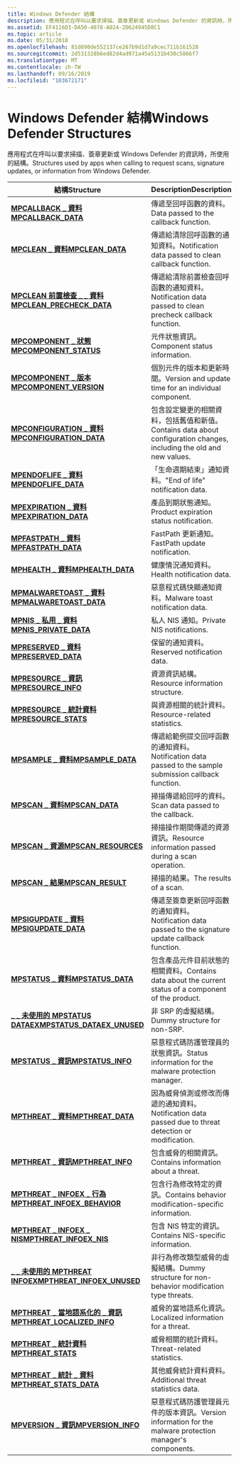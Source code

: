 ```yaml
---
title: Windows Defender 結構
description: 應用程式在呼叫以要求掃描、簽章更新或 Windows Defender 的資訊時，所使用的結構。
ms.assetid: EF4116D3-DA50-4078-A024-2D624945D8C1
ms.topic: article
ms.date: 05/31/2018
ms.openlocfilehash: 81d690de552137ce267b9d1d7a9cec711b161528
ms.sourcegitcommit: 2d531328b6ed82d4ad971a45a5131b430c5866f7
ms.translationtype: MT
ms.contentlocale: zh-TW
ms.lasthandoff: 09/16/2019
ms.locfileid: "103672171"
---
```

# <a name="windows-defender-structures"></a><span data-ttu-id="74380-103">Windows Defender 結構</span><span class="sxs-lookup"><span data-stu-id="74380-103">Windows Defender Structures</span></span>

<span data-ttu-id="74380-104">應用程式在呼叫以要求掃描、簽章更新或 Windows Defender 的資訊時，所使用的結構。</span><span class="sxs-lookup"><span data-stu-id="74380-104">Structures used by apps when calling to request scans, signature updates, or information from Windows Defender.</span></span>



| <span data-ttu-id="74380-105">結構</span><span class="sxs-lookup"><span data-stu-id="74380-105">Structure</span></span>                                                      | <span data-ttu-id="74380-106">Description</span><span class="sxs-lookup"><span data-stu-id="74380-106">Description</span></span>                                                                             |
|----------------------------------------------------------------|-----------------------------------------------------------------------------------------|
| [<span data-ttu-id="74380-107">**MPCALLBACK \_ 資料**</span><span class="sxs-lookup"><span data-stu-id="74380-107">**MPCALLBACK\_DATA**</span></span>](mpcallback-data.md)                    | <span data-ttu-id="74380-108">傳遞至回呼函數的資料。</span><span class="sxs-lookup"><span data-stu-id="74380-108">Data passed to the callback function.</span></span><br/>                                        |
| [<span data-ttu-id="74380-109">**MPCLEAN \_ 資料**</span><span class="sxs-lookup"><span data-stu-id="74380-109">**MPCLEAN\_DATA**</span></span>](mpclean-data.md)                          | <span data-ttu-id="74380-110">傳遞給清除回呼函數的通知資料。</span><span class="sxs-lookup"><span data-stu-id="74380-110">Notification data passed to clean callback function.</span></span><br/>                         |
| [<span data-ttu-id="74380-111">**MPCLEAN 前置檢查 \_ \_ 資料**</span><span class="sxs-lookup"><span data-stu-id="74380-111">**MPCLEAN\_PRECHECK\_DATA**</span></span>](mpclean-precheck-data.md)       | <span data-ttu-id="74380-112">傳遞給清除前置檢查回呼函數的通知資料。</span><span class="sxs-lookup"><span data-stu-id="74380-112">Notification data passed to clean precheck callback function.</span></span><br/>                |
| [<span data-ttu-id="74380-113">**MPCOMPONENT \_ 狀態**</span><span class="sxs-lookup"><span data-stu-id="74380-113">**MPCOMPONENT\_STATUS**</span></span>](mpcomponent-status.md)              | <span data-ttu-id="74380-114">元件狀態資訊。</span><span class="sxs-lookup"><span data-stu-id="74380-114">Component status information.</span></span><br/>                                                |
| [<span data-ttu-id="74380-115">**MPCOMPONENT \_ 版本**</span><span class="sxs-lookup"><span data-stu-id="74380-115">**MPCOMPONENT\_VERSION**</span></span>](mpcomponent-version.md)            | <span data-ttu-id="74380-116">個別元件的版本和更新時間。</span><span class="sxs-lookup"><span data-stu-id="74380-116">Version and update time for an individual component.</span></span><br/>                         |
| [<span data-ttu-id="74380-117">**MPCONFIGURATION \_ 資料**</span><span class="sxs-lookup"><span data-stu-id="74380-117">**MPCONFIGURATION\_DATA**</span></span>](mpconfiguration-data.md)          | <span data-ttu-id="74380-118">包含設定變更的相關資料，包括舊值和新值。</span><span class="sxs-lookup"><span data-stu-id="74380-118">Contains data about configuration changes, including the old and new values.</span></span><br/> |
| [<span data-ttu-id="74380-119">**MPENDOFLIFE \_ 資料**</span><span class="sxs-lookup"><span data-stu-id="74380-119">**MPENDOFLIFE\_DATA**</span></span>](mpendoflife-data.md)                  | <span data-ttu-id="74380-120">「生命週期結束」通知資料。</span><span class="sxs-lookup"><span data-stu-id="74380-120">"End of life" notification data.</span></span><br/>                                             |
| [<span data-ttu-id="74380-121">**MPEXPIRATION \_ 資料**</span><span class="sxs-lookup"><span data-stu-id="74380-121">**MPEXPIRATION\_DATA**</span></span>](mpexpiration-data.md)                | <span data-ttu-id="74380-122">產品到期狀態通知。</span><span class="sxs-lookup"><span data-stu-id="74380-122">Product expiration status notification.</span></span><br/>                                      |
| [<span data-ttu-id="74380-123">**MPFASTPATH \_ 資料**</span><span class="sxs-lookup"><span data-stu-id="74380-123">**MPFASTPATH\_DATA**</span></span>](mpfastpath-data.md)                    | <span data-ttu-id="74380-124">FastPath 更新通知。</span><span class="sxs-lookup"><span data-stu-id="74380-124">FastPath update notification.</span></span><br/>                                                |
| [<span data-ttu-id="74380-125">**MPHEALTH \_ 資料**</span><span class="sxs-lookup"><span data-stu-id="74380-125">**MPHEALTH\_DATA**</span></span>](mphealth-data.md)                        | <span data-ttu-id="74380-126">健康情況通知資料。</span><span class="sxs-lookup"><span data-stu-id="74380-126">Health notification data.</span></span><br/>                                                    |
| [<span data-ttu-id="74380-127">**MPMALWARETOAST \_ 資料**</span><span class="sxs-lookup"><span data-stu-id="74380-127">**MPMALWARETOAST\_DATA**</span></span>](mpmalwaretoast-data.md)            | <span data-ttu-id="74380-128">惡意程式碼快顯通知資料。</span><span class="sxs-lookup"><span data-stu-id="74380-128">Malware toast notification data.</span></span><br/>                                             |
| [<span data-ttu-id="74380-129">**MPNIS \_ 私用 \_ 資料**</span><span class="sxs-lookup"><span data-stu-id="74380-129">**MPNIS\_PRIVATE\_DATA**</span></span>](mpnis-private-data.md)             | <span data-ttu-id="74380-130">私人 NIS 通知。</span><span class="sxs-lookup"><span data-stu-id="74380-130">Private NIS notifications.</span></span><br/>                                                   |
| [<span data-ttu-id="74380-131">**MPRESERVED \_ 資料**</span><span class="sxs-lookup"><span data-stu-id="74380-131">**MPRESERVED\_DATA**</span></span>](mpreserved-data.md)                    | <span data-ttu-id="74380-132">保留的通知資料。</span><span class="sxs-lookup"><span data-stu-id="74380-132">Reserved notification data.</span></span><br/>                                                  |
| [<span data-ttu-id="74380-133">**MPRESOURCE \_ 資訊**</span><span class="sxs-lookup"><span data-stu-id="74380-133">**MPRESOURCE\_INFO**</span></span>](mpresource-info.md)                    | <span data-ttu-id="74380-134">資源資訊結構。</span><span class="sxs-lookup"><span data-stu-id="74380-134">Resource information structure.</span></span><br/>                                              |
| [<span data-ttu-id="74380-135">**MPRESOURCE \_ 統計資料**</span><span class="sxs-lookup"><span data-stu-id="74380-135">**MPRESOURCE\_STATS**</span></span>](mpresource-stats.md)                  | <span data-ttu-id="74380-136">與資源相關的統計資料。</span><span class="sxs-lookup"><span data-stu-id="74380-136">Resource-related statistics.</span></span><br/>                                                 |
| [<span data-ttu-id="74380-137">**MPSAMPLE \_ 資料**</span><span class="sxs-lookup"><span data-stu-id="74380-137">**MPSAMPLE\_DATA**</span></span>](mpsample-data.md)                        | <span data-ttu-id="74380-138">傳遞給範例提交回呼函數的通知資料。</span><span class="sxs-lookup"><span data-stu-id="74380-138">Notification data passed to the sample submission callback function.</span></span><br/>         |
| [<span data-ttu-id="74380-139">**MPSCAN \_ 資料**</span><span class="sxs-lookup"><span data-stu-id="74380-139">**MPSCAN\_DATA**</span></span>](mpscan-data.md)                            | <span data-ttu-id="74380-140">掃描傳遞給回呼的資料。</span><span class="sxs-lookup"><span data-stu-id="74380-140">Scan data passed to the callback.</span></span><br/>                                            |
| [<span data-ttu-id="74380-141">**MPSCAN \_ 資源**</span><span class="sxs-lookup"><span data-stu-id="74380-141">**MPSCAN\_RESOURCES**</span></span>](mpscan-resources.md)                  | <span data-ttu-id="74380-142">掃描操作期間傳遞的資源資訊。</span><span class="sxs-lookup"><span data-stu-id="74380-142">Resource information passed during a scan operation.</span></span><br/>                         |
| [<span data-ttu-id="74380-143">**MPSCAN \_ 結果**</span><span class="sxs-lookup"><span data-stu-id="74380-143">**MPSCAN\_RESULT**</span></span>](mpscan-result.md)                        | <span data-ttu-id="74380-144">掃描的結果。</span><span class="sxs-lookup"><span data-stu-id="74380-144">The results of a scan.</span></span><br/>                                                       |
| [<span data-ttu-id="74380-145">**MPSIGUPDATE \_ 資料**</span><span class="sxs-lookup"><span data-stu-id="74380-145">**MPSIGUPDATE\_DATA**</span></span>](mpsigupdate-data.md)                  | <span data-ttu-id="74380-146">傳遞至簽章更新回呼函數的通知資料。</span><span class="sxs-lookup"><span data-stu-id="74380-146">Notification data passed to the signature update callback function.</span></span><br/>          |
| [<span data-ttu-id="74380-147">**MPSTATUS \_ 資料**</span><span class="sxs-lookup"><span data-stu-id="74380-147">**MPSTATUS\_DATA**</span></span>](mpstatus-data.md)                        | <span data-ttu-id="74380-148">包含產品元件目前狀態的相關資料。</span><span class="sxs-lookup"><span data-stu-id="74380-148">Contains data about the current status of a component of the product.</span></span><br/>        |
| [<span data-ttu-id="74380-149">**\_ \_ 未使用的 MPSTATUS DATAEX**</span><span class="sxs-lookup"><span data-stu-id="74380-149">**MPSTATUS\_DATAEX\_UNUSED**</span></span>](mpstatus-dataex-unused.md)     | <span data-ttu-id="74380-150">非 SRP 的虛擬結構。</span><span class="sxs-lookup"><span data-stu-id="74380-150">Dummy structure for non-SRP.</span></span><br/>                                                 |
| [<span data-ttu-id="74380-151">**MPSTATUS \_ 資訊**</span><span class="sxs-lookup"><span data-stu-id="74380-151">**MPSTATUS\_INFO**</span></span>](mpstatus-info.md)                        | <span data-ttu-id="74380-152">惡意程式碼防護管理員的狀態資訊。</span><span class="sxs-lookup"><span data-stu-id="74380-152">Status information for the malware protection manager.</span></span><br/>                       |
| [<span data-ttu-id="74380-153">**MPTHREAT \_ 資料**</span><span class="sxs-lookup"><span data-stu-id="74380-153">**MPTHREAT\_DATA**</span></span>](mpthreat-data.md)                        | <span data-ttu-id="74380-154">因為威脅偵測或修改而傳遞的通知資料。</span><span class="sxs-lookup"><span data-stu-id="74380-154">Notification data passed due to threat detection or modification.</span></span><br/>            |
| [<span data-ttu-id="74380-155">**MPTHREAT \_ 資訊**</span><span class="sxs-lookup"><span data-stu-id="74380-155">**MPTHREAT\_INFO**</span></span>](mpthreat-info.md)                        | <span data-ttu-id="74380-156">包含威脅的相關資訊。</span><span class="sxs-lookup"><span data-stu-id="74380-156">Contains information about a threat.</span></span><br/>                                         |
| [<span data-ttu-id="74380-157">**MPTHREAT \_ INFOEX \_ 行為**</span><span class="sxs-lookup"><span data-stu-id="74380-157">**MPTHREAT\_INFOEX\_BEHAVIOR**</span></span>](mpthreat-infoex-behavior.md) | <span data-ttu-id="74380-158">包含行為修改特定的資訊。</span><span class="sxs-lookup"><span data-stu-id="74380-158">Contains behavior modification-specific information.</span></span><br/>                         |
| [<span data-ttu-id="74380-159">**MPTHREAT \_ INFOEX \_ NIS**</span><span class="sxs-lookup"><span data-stu-id="74380-159">**MPTHREAT\_INFOEX\_NIS**</span></span>](mpthreat-infoex-nis.md)           | <span data-ttu-id="74380-160">包含 NIS 特定的資訊。</span><span class="sxs-lookup"><span data-stu-id="74380-160">Contains NIS-specific information.</span></span><br/>                                           |
| [<span data-ttu-id="74380-161">**\_ \_ 未使用的 MPTHREAT INFOEX**</span><span class="sxs-lookup"><span data-stu-id="74380-161">**MPTHREAT\_INFOEX\_UNUSED**</span></span>](mpthreat-infoex-unused.md)     | <span data-ttu-id="74380-162">非行為修改類型威脅的虛擬結構。</span><span class="sxs-lookup"><span data-stu-id="74380-162">Dummy structure for non-behavior modification type threats.</span></span><br/>                  |
| [<span data-ttu-id="74380-163">**MPTHREAT \_ 當地語系化的 \_ 資訊**</span><span class="sxs-lookup"><span data-stu-id="74380-163">**MPTHREAT\_LOCALIZED\_INFO**</span></span>](mpthreat-localized-info.md)   | <span data-ttu-id="74380-164">威脅的當地語系化資訊。</span><span class="sxs-lookup"><span data-stu-id="74380-164">Localized information for a threat.</span></span><br/>                                          |
| [<span data-ttu-id="74380-165">**MPTHREAT \_ 統計資料**</span><span class="sxs-lookup"><span data-stu-id="74380-165">**MPTHREAT\_STATS**</span></span>](mpthreat-stats.md)                      | <span data-ttu-id="74380-166">威脅相關的統計資料。</span><span class="sxs-lookup"><span data-stu-id="74380-166">Threat-related statistics.</span></span><br/>                                                   |
| [<span data-ttu-id="74380-167">**MPTHREAT \_ 統計 \_ 資料**</span><span class="sxs-lookup"><span data-stu-id="74380-167">**MPTHREAT\_STATS\_DATA**</span></span>](mpthreat-stats-data.md)           | <span data-ttu-id="74380-168">其他威脅統計資料資料。</span><span class="sxs-lookup"><span data-stu-id="74380-168">Additional threat statistics data.</span></span><br/>                                           |
| [<span data-ttu-id="74380-169">**MPVERSION \_ 資訊**</span><span class="sxs-lookup"><span data-stu-id="74380-169">**MPVERSION\_INFO**</span></span>](mpversion-info.md)                      | <span data-ttu-id="74380-170">惡意程式碼防護管理員元件的版本資訊。</span><span class="sxs-lookup"><span data-stu-id="74380-170">Version information for the malware protection manager's components.</span></span><br/>         |



 

 

 





